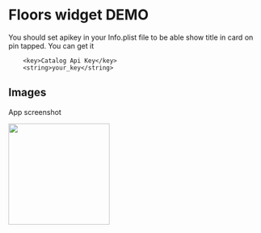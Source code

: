 # Floors widget DEMO

You should set apikey in your Info.plist file to be able show title in card on pin tapped. You can get it 

```
	<key>Catalog Api Key</key>
	<string>your_key</string>
```

## Images
App screenshot

<img src="https://github.com/2gis/iOS-floors-widget-demo/blob/master/Images/screen_1.png?raw=true" width="200">